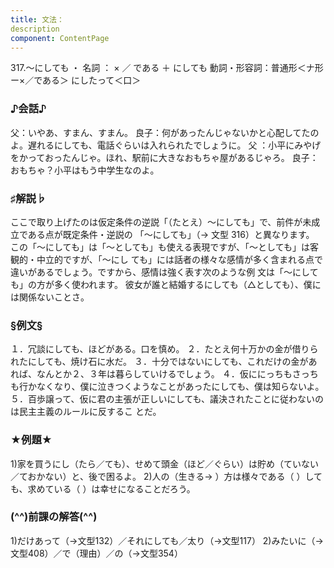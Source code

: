 ```yaml
---
title: 文法：
description
component: ContentPage
---
```



317.～にしても ・
名詞 ： × ／ である ＋ にしても
動詞・形容詞：普通形＜ナ形ー×／である＞ にしたって＜口＞
### ♪会話♪
父：いやあ、すまん、すまん。
良子：何があったんじゃないかと心配してたのよ。遅れるにしても、電話ぐらいは入れられたでしょうに。 父 ：小平にみやげをかっておったんじゃ。ほれ、駅前に大きなおもちゃ屋があるじゃろ。 良子：おもちゃ？小平はもう中学生なのよ。
### ♯解説♭
ここで取り上げたのは仮定条件の逆説「（たとえ）～にしても」で、前件が未成立である点が既定条件・逆説の 「～にしても」（→ 文型 316）と異なります。
この「～にしても」は「～としても」も使える表現ですが、「～としても」は客観的・中立的ですが、「～にし ても」には話者の様々な感情が多く含まれる点で違いがあるでしょう。ですから、感情は強く表す次のような例 文は「～にしても」の方が多く使われます。
彼女が誰と結婚するにしても（△としても）、僕には関係ないことさ。
### §例文§
１．冗談にしても、ほどがある。口を慎め。
２．たとえ何十万かの金が借りられたにしても、焼け石に水だ。
３．十分ではないにしても、これだけの金があれば、なんとか２、３年は暮らしていけるでしょう。
４．仮ににっちもさっちも行かなくなり、僕に泣きつくようなことがあったにしても、僕は知らないよ。
５．百歩譲って、仮に君の主張が正しいにしても、議決されたことに従わないのは民主主義のルールに反するこ とだ。
### ★例題★
1)家を買うにし（たら／ても）、せめて頭金（ほど／ぐらい）は貯め（ていない／ておかない）と、後で困るよ。
2)人の（生きる→ ）方は様々である（ ）しても、求めている（ ）は幸せになることだろう。
### (^^)前課の解答(^^)
1)だけあって（→文型132）／それにしても／太り（→文型117）
2)みたいに（→文型408）／で（理由）／の（→文型354）
